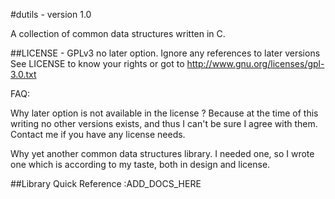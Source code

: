 #dutils - version 1.0

A collection of common data structures written in C.

##LICENSE - GPLv3 no later option. Ignore any references to later versions
See LICENSE to know your rights or got to
http://www.gnu.org/licenses/gpl-3.0.txt

FAQ:

Why later option is not available in the license ?
Because at the time of this writing no other versions exists, and thus
I can't be sure I agree with them. Contact me if you have any license needs.

Why yet another common data structures library.
I needed one, so I wrote one which is according to my taste,
both in design and license.

##Library Quick Reference
:ADD_DOCS_HERE
